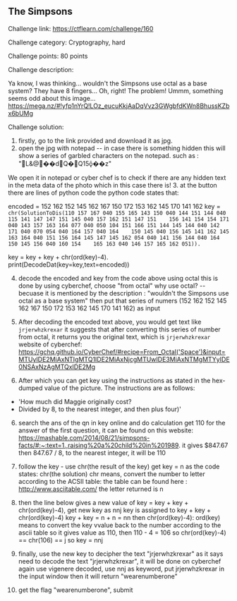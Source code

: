 ## The Simpsons
Challenge link: https://ctflearn.com/challenge/160


Challenge category: Cryptography, hard 

Challenge points: 80 points

Challenge description:

Ya know, I was thinking... wouldn't the Simpsons use octal as a base system? They have 8 fingers... Oh, right! The problem! Ummm, something seems odd about this image... https://mega.nz/#!yfp1nYrQ!LOz_eucuKkjAaDqVvz3GWgbfdKWn8BhussKZbx6bUMg

Challenge solution:

1. firstly, go to the link provided and download it as jpg.
2. open the jpg with notepad -- in case there is something hidden 
   this will show a series of garbled characters on the notepad.
   such as : "L&@��dQ�Q15ǭ��z"

We open it in notepad or cyber chef is to check if there are any hidden text in the meta data of the photo which in this case there is!
3. at the button there are lines of python code 
   the python code states that: 
   
   encoded = 152 162 152 145 162 167 150 172 153 162 145 170 141 162
   key = `chr(SolutionToDis(110 157 167 040 155 165 143 150 040 144 151 144 040 115 141 147 147 151 145 040 157 162 151 147 151    156 141 154 154 171 040 143 157 163 164 077 040 050 104 151 166 151 144 145 144 040 142 171 040 070 054 040 164 157 040 164    150 145 040 156 145 141 162 145 163 164 040 151 156 164 145 147 145 162 054 040 141 156 144 040 164 150 145 156 040 160 154    165 163 040 146 157 165 162 051)).` 
   
   key = key + key + chr(ord(key)-4). 
   print(DecodeDat(key=key,text=encoded))
   
4. decode the encoded and key from the code above using octal
   this is done by using cyberchef, choose "from octal"
   why use octal? -- becuase it is mentioned by the description : "wouldn't the Simpsons use octal as a base system" 
   then put that series of numers (152 162 152 145 162 167 150 172 153 162 145 170 141 162) as input 
   
5. After decoding the encoded text above, you would get text like `jrjerwhzkrexar`
   it suggests that after converting this series of number from octal, it returns you the original text, which is        `jrjerwhzkrexar`
   website of cyberchef: https://gchq.github.io/CyberChef/#recipe=From_Octal('Space')&input=MTUyIDE2MiAxNTIgMTQ1IDE2MiAxNjcgMTUwIDE3MiAxNTMgMTYyIDE0NSAxNzAgMTQxIDE2Mg
   
6. After which you can get key using the instructions as stated in the hex-dumped value of the picture. The instructions are as follows:
- 'How much did Maggie originally cost? 
- Divided by 8, to the nearest integer, and then plus four)'

6. search the ans of the qn in key online and do calculation get 110
   for the answer of the first question, it can be found on this website:
   https://mashable.com/2014/08/21/simpsons-facts/#:~:text=1.,raising%20a%20child%20in%201989.
   it gives $847.67
   then 847.67 / 8, to the nearest integer, it will be 110
   
7. follow the key - use chr(the result of the key) get key = n
   as the code states: chr(the solution) 
   chr means, convert the number to letter according to the ACSII table:
   the table can be found here : http://www.asciitable.com/
   the letter returned is n 
   
8. then the line below gives a new value of key = key + key + chr(ord(key)-4), get new key as nnj
   key is assigned to key + key + chr(ord(key)-4)
   key + key = n + n = nn
   then chr(ord(key)-4):
   ord(key) means to convert the key vvalue back to the number according to the ascii table
   so it gives value as 110, then 110 - 4 = 106
   so chr(ord(key)-4) == chr(106) == j
   so key = nnj 
   
9. finally, use the new key to decipher the text "jrjerwhzkrexar" 
   as it says need to decode the text "jrjerwhzkrexar", it will be done on cyberchef again
   use vigenere decoded, use nnj as keyword, put jrjerwhzkrexar in the input window 
   then it will return "wearenumberone"
   
10. get the flag "wearenumberone", submit 
